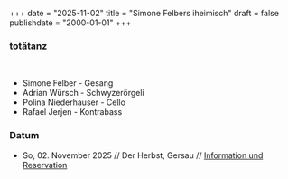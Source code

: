 +++
date = "2025-11-02"
title = "Simone Felbers iheimisch"
draft = false
publishdate = "2000-01-01"
+++
### totätanz
<br>

* Simone Felber - Gesang
* Adrian Würsch - Schwyzerörgeli
* Polina Niederhauser - Cello
* Rafael Jerjen - Kontrabass

### Datum

* So, 02. November 2025 // Der Herbst, Gersau // [Information und Reservation](https://derherbst.ch/programm-2025/)
